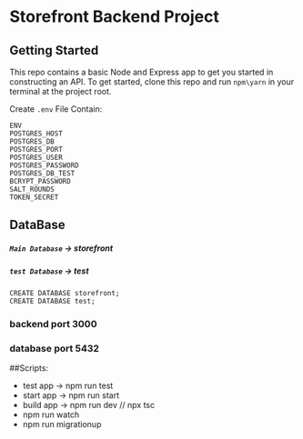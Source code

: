# Storefront Backend Project

## Getting Started

This repo contains a basic Node and Express app to get you started in constructing an API. To get started, clone this repo and run `npm\yarn` in your terminal at the project root.

Create `.env` File Contain:
```
ENV
POSTGRES_HOST
POSTGRES_DB
POSTGRES_PORT
POSTGRES_USER
POSTGRES_PASSWORD
POSTGRES_DB_TEST
BCRYPT_PASSWORD
SALT_ROUNDS
TOKEN_SECRET
```
## DataBase

##### `Main Database` -> storefront
##### `test Database` -> test
```
CREATE DATABASE storefront;
CREATE DATABASE test;
```
### backend port 3000
### database port 5432

##Scripts:
- test app -> npm run test
- start app -> npm run start
- build app -> npm run dev // npx tsc
- npm run watch 
- npm run migrationup 